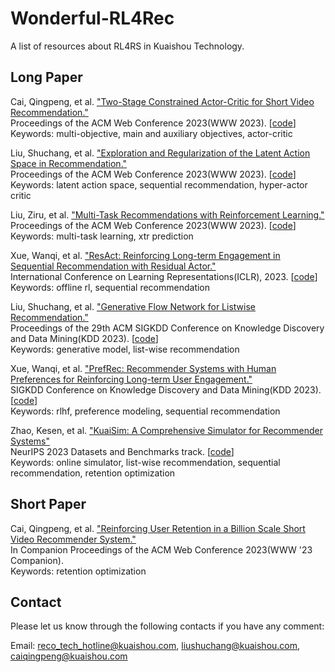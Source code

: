 # Wonderful-RL4Rec

A list of resources about RL4RS in Kuaishou Technology.

## Long Paper
Cai, Qingpeng, et al. 
["Two-Stage Constrained Actor-Critic for Short Video Recommendation."](https://arxiv.org/pdf/2302.01680.pdf) </br>
Proceedings of the ACM Web Conference 2023(WWW 2023).
\[[code](https://github.com/AIDefender/TSCAC)\] </br>
Keywords: multi-objective, main and auxiliary objectives, actor-critic

Liu, Shuchang, et al. ["Exploration and Regularization of the Latent Action Space in Recommendation."](https://arxiv.org/pdf/2302.03431.pdf) </br>
Proceedings of the ACM Web Conference 2023(WWW 2023). 
\[[code](https://github.com/CharlieMat/Hyper-Actor-Critic-for-Recommendation)\] </br>
Keywords: latent action space, sequential recommendation, hyper-actor critic

Liu, Ziru, et al. ["Multi-Task Recommendations with Reinforcement Learning."](https://arxiv.org/pdf/2302.03328.pdf) </br>
Proceedings of the ACM Web Conference 2023(WWW 2023). 
\[[code](https://github.com/Applied-Machine-Learning-Lab/RMTL)\] </br>
Keywords: multi-task learning, xtr prediction

Xue, Wanqi, et al. 
["ResAct: Reinforcing Long-term Engagement in Sequential Recommendation with Residual Actor."](https://arxiv.org/pdf/2206.02620.pdf) </br>
International Conference on Learning Representations(ICLR), 2023.
\[[code](https://www.dropbox.com/sh/btf0drgm99vmpfe/AADtkmOLZPQ0sTqmsA0f0APna?dl=0)\] </br>
Keywords: offline rl, sequential recommendation

Liu, Shuchang, et al. ["Generative Flow Network for Listwise Recommendation."](https://arxiv.org/pdf/2306.02239.pdf) </br>
Proceedings of the 29th ACM SIGKDD Conference on Knowledge Discovery and Data Mining(KDD 2023).
\[[code](https://github.com/CharlieMat/GFN4Rec)\] </br>
Keywords: generative model, list-wise recommendation

Xue, Wanqi, et al. 
["PrefRec: Recommender Systems with Human Preferences for Reinforcing Long-term User Engagement."](https://personal.ntu.edu.sg/boan/papers/KDD23_PrefRec.pdf) </br>
SIGKDD Conference on Knowledge Discovery and Data Mining(KDD 2023).
\[[code](https://www.dropbox.com/sh/hgsqg5fabnvmp26/AABF-2dvarI_bdyygYEt5aw7a?dl=0)\] </br>
Keywords: rlhf, preference modeling, sequential recommendation

Zhao, Kesen, et al.
["KuaiSim: A Comprehensive Simulator for Recommender Systems"](https://arxiv.org/pdf/2309.12645.pdf) </br>
NeurIPS 2023 Datasets and Benchmarks track. \[[code](https://github.com/CharlieMat/KRLBenchmark)\] </br>
Keywords: online simulator, list-wise recommendation, sequential recommendation, retention optimization


## Short Paper

Cai, Qingpeng, et al. ["Reinforcing User Retention in a Billion Scale Short Video Recommender System."](https://arxiv.org/pdf/2302.01724.pdf) </br>
In Companion Proceedings of the ACM Web Conference 2023(WWW '23 Companion). </br>
Keywords: retention optimization

## Contact

Please let us know through the following contacts if you have any comment:

Email: reco_tech_hotline@kuaishou.com, liushuchang@kuaishou.com, caiqingpeng@kuaishou.com
